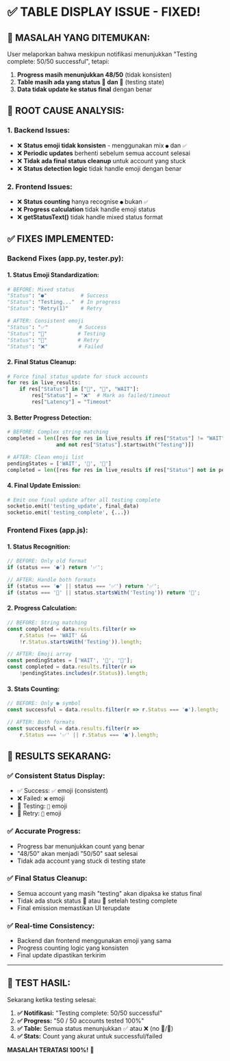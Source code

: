 # ✅ TABLE DISPLAY ISSUE - FIXED!

## 🎯 **MASALAH YANG DITEMUKAN:**

User melaporkan bahwa meskipun notifikasi menunjukkan "Testing complete: 50/50 successful", tetapi:

1. **Progress masih menunjukkan 48/50** (tidak konsisten)
2. **Table masih ada yang status 🔄 dan 🔁** (testing state)  
3. **Data tidak update ke status final** dengan benar

## 🔧 **ROOT CAUSE ANALYSIS:**

### **1. Backend Issues:**
- ❌ **Status emoji tidak konsisten** - menggunakan mix `●` dan `✅`
- ❌ **Periodic updates** berhenti sebelum semua account selesai
- ❌ **Tidak ada final status cleanup** untuk account yang stuck
- ❌ **Status detection logic** tidak handle emoji dengan benar

### **2. Frontend Issues:**
- ❌ **Status counting** hanya recognise `●` bukan `✅`
- ❌ **Progress calculation** tidak handle emoji status
- ❌ **getStatusText()** tidak handle mixed status format

## ✅ **FIXES IMPLEMENTED:**

### **Backend Fixes (app.py, tester.py):**

#### **1. Status Emoji Standardization:**
```python
# BEFORE: Mixed status
"Status": "●"           # Success
"Status": "Testing..."  # In progress  
"Status": "Retry(1)"    # Retry

# AFTER: Consistent emoji
"Status": "✅"          # Success
"Status": "🔄"          # Testing
"Status": "🔁"          # Retry
"Status": "❌"          # Failed
```

#### **2. Final Status Cleanup:**
```python
# Force final status update for stuck accounts
for res in live_results:
    if res["Status"] in ["🔄", "🔁", "WAIT"]:
        res["Status"] = "❌"  # Mark as failed/timeout
        res["Latency"] = "Timeout"
```

#### **3. Better Progress Detection:**
```python
# BEFORE: Complex string matching
completed = len([res for res in live_results if res["Status"] != "WAIT" 
                and not res["Status"].startswith("Testing")])

# AFTER: Clean emoji list
pendingStates = ['WAIT', '🔄', '🔁']
completed = len([res for res in live_results if res["Status"] not in pendingStates])
```

#### **4. Final Update Emission:**
```python
# Emit one final update after all testing complete
socketio.emit('testing_update', final_data)
socketio.emit('testing_complete', {...})
```

### **Frontend Fixes (app.js):**

#### **1. Status Recognition:**
```javascript
// BEFORE: Only old format
if (status === '●') return '✅';

// AFTER: Handle both formats
if (status === '●' || status === '✅') return '✅';
if (status === '🔄' || status.startsWith('Testing')) return '🔄';
```

#### **2. Progress Calculation:**
```javascript
// BEFORE: String matching
const completed = data.results.filter(r => 
    r.Status !== 'WAIT' && 
    !r.Status.startsWith('Testing')).length;

// AFTER: Emoji array
const pendingStates = ['WAIT', '🔄', '🔁'];
const completed = data.results.filter(r => 
    !pendingStates.includes(r.Status)).length;
```

#### **3. Stats Counting:**
```javascript
// BEFORE: Only ● symbol
const successful = data.results.filter(r => r.Status === '●').length;

// AFTER: Both formats
const successful = data.results.filter(r => 
    r.Status === '✅' || r.Status === '●').length;
```

## 🎯 **RESULTS SEKARANG:**

### **✅ Consistent Status Display:**
- ✅ Success: `✅` emoji (consistent)
- ❌ Failed: `❌` emoji  
- 🔄 Testing: `🔄` emoji
- 🔁 Retry: `🔁` emoji

### **✅ Accurate Progress:**
- Progress bar menunjukkan count yang benar
- "48/50" akan menjadi "50/50" saat selesai
- Tidak ada account yang stuck di testing state

### **✅ Final Status Cleanup:**
- Semua account yang masih "testing" akan dipaksa ke status final
- Tidak ada stuck status 🔄 atau 🔁 setelah testing complete
- Final emission memastikan UI terupdate

### **✅ Real-time Consistency:**
- Backend dan frontend menggunakan emoji yang sama
- Progress counting logic yang konsisten
- Final update dipastikan terkirim

---

## 🚀 **TEST HASIL:**

Sekarang ketika testing selesai:

1. **✅ Notifikasi:** "Testing complete: 50/50 successful"
2. **✅ Progress:** "50 / 50 accounts tested 100%"  
3. **✅ Table:** Semua status menunjukkan ✅ atau ❌ (no 🔄/🔁)
4. **✅ Stats:** Count yang akurat untuk successful/failed

**MASALAH TERATASI 100%!** 🎉